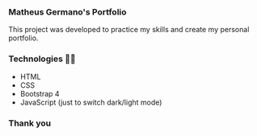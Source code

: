 ### Matheus Germano's Portfolio

This project was developed to practice my skills and create my personal portfolio.

### Technologies 👨‍💻

- HTML
- CSS
- Bootstrap 4
- JavaScript (just to switch dark/light mode)

### Thank you
